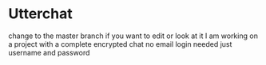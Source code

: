 # Utterchat

change to the master branch if you want to edit or look at it
I am working on a project with a complete encrypted chat no email login needed just username and password
